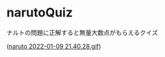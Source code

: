# narutoQuiz
ナルトの問題に正解すると無量大数点がもらえるクイズ

([naruto 2022-01-09 21.40.28.gif](https://github.com/ponponnsan/narutoQuiz/blob/main/naruto%202022-01-09%2021.40.28.gif))
